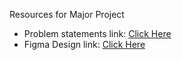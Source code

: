 Resources for Major Project 
* Problem statements link: [Click Here](https://docs.google.com/spreadsheets/d/1DOlObEGwIBbFnBSXOuFkt-Ksb6Vc2h57FI4Z3z9edCY/edit?usp=sharing)
* Figma Design link:  [Click Here](https://www.figma.com/proto/FBj0cNNhW1P9aRhWb2R2hw/Re-figma?type=design&node-id=1-2514&t=xTXcMlpcsrWUSKmb-1&scaling=contain&page-id=0%3A1&starting-point-node-id=1%3A2514&show-proto-sidebar=1)
